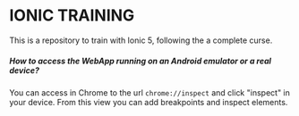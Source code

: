 # IONIC TRAINING
This is a repository to train with Ionic 5, following the a complete curse.

##### How to access the WebApp running on an Android emulator or a real device?
You can access in Chrome to the url `chrome://inspect` and click "inspect" in your device.
From this view you can add breakpoints and inspect elements.

